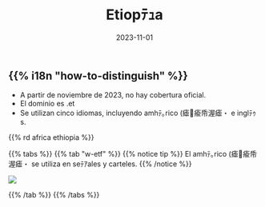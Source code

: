 ﻿---
title: "Etiopﾃｭa"
date: 2023-11-01
lastmod: 2023-11-01
weight: 2000
draft: false
keywords: [""]
sections: [""]
bg: "bg/city.jpg"
flag: "ET.svg"
no_detaile_info: true
jetro_detail: false
flag_height: "350px"
is_unofficial: true
---

<div class="main-desciption country-description">
    <h2 class="section-title">{{% i18n "how-to-distinguish" %}}</h2>
    <ul class="rule-list">
        <li>A partir de noviembre de 2023, no hay cobertura oficial.</li>
        <li>El dominio es <span class="quiz">.et</span></li>
        <li>Se utilizan cinco idiomas, incluyendo amhﾃ｡rico (瘧瘉帋渥瘧・ e inglﾃｩs.</li>
    </ul>
    {{% rd africa ethiopia %}}
</div>

{{% tabs %}}
{{% tab "w-etf" %}}
{{% notice tip %}}
El amhﾃ｡rico (瘧瘉帋渥瘧・ se utiliza en seﾃｱales y carteles.
{{% /notice %}}
<div class="googlemap-if no-margin">
<img src="/rule/africa/ethiopia/640px-EthiopianOrthodoxChurchsignHouston.jpg">
</div>

{{% /tab %}}
{{% /tabs %}}
